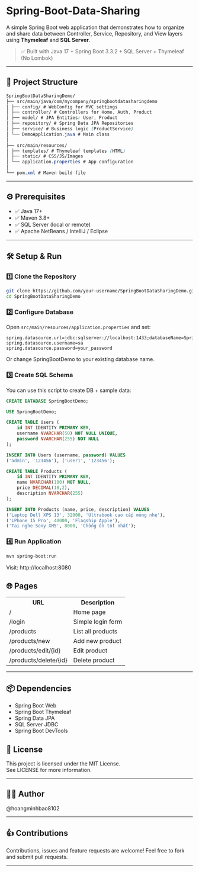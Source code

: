 # Spring-Boot-Data-Sharing

A simple Spring Boot web application that demonstrates how to organize and share data between Controller, Service, Repository, and View layers using **Thymeleaf** and **SQL Server**.

> ✅ Built with Java 17 + Spring Boot 3.3.2 + SQL Server + Thymeleaf (No Lombok)

---

## 📁 Project Structure

```css
SpringBootDataSharingDemo/
├── src/main/java/com/mycompany/springbootdatasharingdemo
│ ├── config/ # WebConfig for MVC settings
│ ├── controller/ # Controllers for Home, Auth, Product
│ ├── model/ # JPA Entities: User, Product
│ ├── repository/ # Spring Data JPA Repositories
│ ├── service/ # Business logic (ProductService)
│ └── DemoApplication.java # Main class
│
├── src/main/resources/
│ ├── templates/ # Thymeleaf templates (HTML)
│ ├── static/ # CSS/JS/Images
│ └── application.properties # App configuration
│
└── pom.xml # Maven build file
```

---

## ⚙️ Prerequisites

- ✅ Java 17+
- ✅ Maven 3.8+
- ✅ SQL Server (local or remote)
- ✅ Apache NetBeans / IntelliJ / Eclipse

---

## 🛠️ Setup & Run

### 1️⃣ Clone the Repository

```bash
git clone https://github.com/your-username/SpringBootDataSharingDemo.git
cd SpringBootDataSharingDemo
```

### 2️⃣ Configure Database
Open `src/main/resources/application.properties` and set:

```properties
spring.datasource.url=jdbc:sqlserver://localhost:1433;databaseName=SpringBootDemo;trustServerCertificate=true
spring.datasource.username=sa
spring.datasource.password=your_password
```

Or change SpringBootDemo to your existing database name.

### 3️⃣ Create SQL Schema
You can use this script to create DB + sample data:

```sql
CREATE DATABASE SpringBootDemo;

USE SpringBootDemo;

CREATE TABLE Users (
    id INT IDENTITY PRIMARY KEY,
    username NVARCHAR(50) NOT NULL UNIQUE,
    password NVARCHAR(255) NOT NULL
);

INSERT INTO Users (username, password) VALUES
('admin', '123456'), ('user1', '123456');

CREATE TABLE Products (
    id INT IDENTITY PRIMARY KEY,
    name NVARCHAR(100) NOT NULL,
    price DECIMAL(18,2),
    description NVARCHAR(255)
);

INSERT INTO Products (name, price, description) VALUES
('Laptop Dell XPS 13', 32000, 'Ultrabook cao cấp mỏng nhẹ'),
('iPhone 15 Pro', 40000, 'Flagship Apple'),
('Tai nghe Sony XM5', 8000, 'Chống ồn tốt nhất');
```

### 4️⃣ Run Application
```bash
mvn spring-boot:run
```
Visit: http://localhost:8080

## 🌐 Pages

<table>
<tr>
    <th>URL</th>
    <th>Description</th>
  </tr>
  <tr>
    <td>/</td>
    <td>Home page</td>
  </tr>
  <tr>
    <td>/login</td>
    <td>Simple login form</td>
  </tr>
  <tr>
    <td>/products</td>
    <td>List all products</td>
  </tr>
  <tr>
    <td>/products/new</td>
    <td>Add new product</td>
  </tr>
  <tr>
    <td>/products/edit/{id}</td>
    <td>Edit product</td>
  </tr>
  <tr>
    <td>/products/delete/{id}</td>
    <td>Delete product</td>
  </tr>
</table>

---

## 📦 Dependencies
- Spring Boot Web
- Spring Boot Thymeleaf
- Spring Data JPA
- SQL Server JDBC
- Spring Boot DevTools

## 📄 License
This project is licensed under the MIT License.<br>
See LICENSE for more information.

---

## 👨‍💻 Author
@hoangminhbao8102

---

## 👍 Contributions
Contributions, issues and feature requests are welcome!
Feel free to fork and submit pull requests.

---
